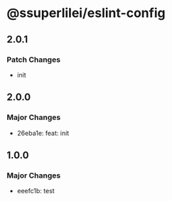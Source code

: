 # @ssuperlilei/eslint-config

## 2.0.1

### Patch Changes

- init

## 2.0.0

### Major Changes

- 26eba1e: feat: init

## 1.0.0

### Major Changes

- eeefc1b: test
